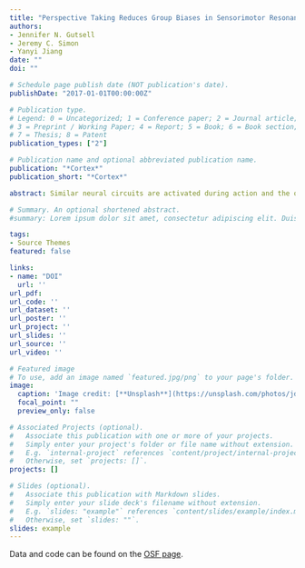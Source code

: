 ```yaml
---
title: "Perspective Taking Reduces Group Biases in Sensorimotor Resonance"
authors:
- Jennifer N. Gutsell
- Jeremy C. Simon
- Yanyi Jiang
date: ""
doi: ""

# Schedule page publish date (NOT publication's date).
publishDate: "2017-01-01T00:00:00Z"

# Publication type.
# Legend: 0 = Uncategorized; 1 = Conference paper; 2 = Journal article;
# 3 = Preprint / Working Paper; 4 = Report; 5 = Book; 6 = Book section;
# 7 = Thesis; 8 = Patent
publication_types: ["2"]

# Publication name and optional abbreviated publication name.
publication: "*Cortex*"
publication_short: "*Cortex*"

abstract: Similar neural circuits are activated during action and the observation of action and such sensorimotor resonance is said to support action understanding and empathy. Previous research, however, shows that group biases can restrict sensorimotor resonance to the social ingroup. Here we test whether an empathic mindset can alleviate such group biases in sensorimotor resonance. Participants adopted either an objective mindset or a perspective taking mindset while writing about a day in the life of a racial outgroup member. Participants in an objective mindset resonated with ingroup members, indicated by significant suppression of the 8-13 Hz EEG mu-rhythm recorded over sensorimotor areas during action observation compared to baseline, but did not show significant mu-suppression in response to outgroup members. In contrast, participants in a perspective taking mindset resonated with both ingroup and outgroup members and significantly more so with outgroup members. Moreover, mindset uniquely affected resonance in response to outgroup members but not in response to ingroup members, with participants who previously took the perspective of an outgroup member later responding with more resonance to the actions of other outgroup members. Together these findings suggest that taking the perspective of a racial outgroup member can reduce group biases in sensorimotor resonance, potentially fostering an intuitive understanding across groups.

# Summary. An optional shortened abstract.
#summary: Lorem ipsum dolor sit amet, consectetur adipiscing elit. Duis posuere tellus ac convallis placerat. #Proin tincidunt magna sed ex sollicitudin condimentum.

tags:
- Source Themes
featured: false

links:
- name: "DOI"
  url: ''
url_pdf: 
url_code: ''
url_dataset: ''
url_poster: ''
url_project: ''
url_slides: ''
url_source: ''
url_video: ''

# Featured image
# To use, add an image named `featured.jpg/png` to your page's folder. 
image:
  caption: 'Image credit: [**Unsplash**](https://unsplash.com/photos/jdD8gXaTZsc)'
  focal_point: ""
  preview_only: false

# Associated Projects (optional).
#   Associate this publication with one or more of your projects.
#   Simply enter your project's folder or file name without extension.
#   E.g. `internal-project` references `content/project/internal-project/index.md`.
#   Otherwise, set `projects: []`.
projects: []

# Slides (optional).
#   Associate this publication with Markdown slides.
#   Simply enter your slide deck's filename without extension.
#   E.g. `slides: "example"` references `content/slides/example/index.md`.
#   Otherwise, set `slides: ""`.
slides: example
---
```




Data and code can be found on the [OSF page](https://osf.io/xeak9/).
